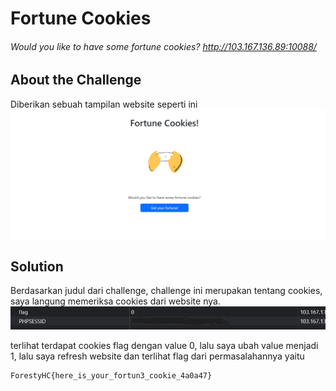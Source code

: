# Fortune Cookies
###### Would you like to have some fortune cookies? http://103.167.136.89:10088/
## About the Challenge
Diberikan sebuah tampilan website seperti ini
![previewweb](images/prevfortune.png)
## Solution
Berdasarkan judul dari challenge, challenge ini merupakan tentang cookies, saya langung memeriksa cookies dari website nya.
![previewcookies](images/prevcookies.png)

terlihat terdapat cookies flag dengan value 0, lalu saya ubah value menjadi 1, lalu saya refresh website dan terlihat flag dari permasalahannya yaitu 
```
ForestyHC{here_is_your_fortun3_cookie_4a0a47}
```
